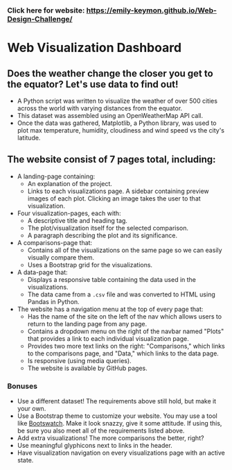 ### Click here for website:  https://emily-keymon.github.io/Web-Design-Challenge/

# Web Visualization Dashboard

## Does the weather change the closer you get to the equator? Let's use data to find out! 
* A Python script was written to visualize the weather of over 500 cities across the world with varying distances from the equator. 
* This dataset was assembled using an OpenWeatherMap API call. 
* Once the data was gathered, Matplotlib, a Python library, was used to plot max temperature, humidity, cloudiness and wind speed vs the city's latitude. 

## The website consist of 7 pages total, including:

* A landing-page containing:
  * An explanation of the project.
  * Links to each visualizations page. A sidebar containing preview images of each plot. Clicking an image takes the user to that visualization.
* Four visualization-pages, each with:
  * A descriptive title and heading tag.
  * The plot/visualization itself for the selected comparison.
  * A paragraph describing the plot and its significance.
* A comparisons-page that:
  * Contains all of the visualizations on the same page so we can easily visually compare them.
  * Uses a Bootstrap grid for the visualizations.
* A data-page that:
  * Displays a responsive table containing the data used in the visualizations.
  * The data came from a `.csv` file and was converted to HTML using Pandas in Python.
* The website has a navigation menu at the top of every page that:
  * Has the name of the site on the left of the nav which allows users to return to the landing page from any page.
  * Contains a dropdown menu on the right of the navbar named "Plots" that provides a link to each individual visualization page.
  * Provides two more text links on the right: "Comparisons," which links to the comparisons page, and "Data," which links to the data page.
  * Is responsive (using media queries). 
  * The website is available by GitHub pages.

### Bonuses

* Use a different dataset! The requirements above still hold, but make it your own.
* Use a Bootstrap theme to customize your website. You may use a tool like [Bootswatch](https://bootswatch.com/). Make it look snazzy, give it some attitude. If using this, be sure you also meet all of the requirements listed above.
* Add extra visualizations! The more comparisons the better, right?
* Use meaningful glyphicons next to links in the header.
* Have visualization navigation on every visualizations page with an active state. 
